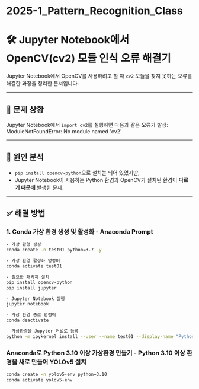 # 2025-1_Pattern_Recognition_Class

# 🛠️ Jupyter Notebook에서 OpenCV(cv2) 모듈 인식 오류 해결기

Jupyter Notebook에서 OpenCV를 사용하려고 할 때 `cv2` 모듈을 찾지 못하는 오류를 해결한 과정을 정리한 문서입니다.

---

## 🐛 문제 상황

Jupyter Notebook에서 `import cv2`를 실행하면 다음과 같은 오류가 발생:
ModuleNotFoundError: No module named 'cv2'

---

## 🎯 원인 분석

- `pip install opencv-python`으로 설치는 되어 있었지만,
- Jupyter Notebook이 사용하는 Python 환경과 OpenCV가 설치된 환경이 **다르기 때문에** 발생한 문제.

---

## ✅ 해결 방법

### 1. Conda 가상 환경 생성 및 활성화 - Anaconda Prompt

```bash
- 가상 환경 생성 
conda create -n test01 python=3.7 -y

- 가상 환경 활성화 명령어
conda activate test01

- 필요한 패키지 설치
pip install opencv-python
pip install jupyter

- Jupyter Notebook 실행
jupyter notebook

- 가상 환경 종료 명령어
conda deactivate

- 가상환경을 Jupyter 커널로 등록
python -m ipykernel install --user --name test01 --display-name "Python (test01)"
```

### Anaconda로 Python 3.10 이상 가상환경 만들기 - Python 3.10 이상 환경을 새로 만들어 YOLOv5 설치

```bash
conda create -n yolov5-env python=3.10 
conda activate yolov5-env
```
